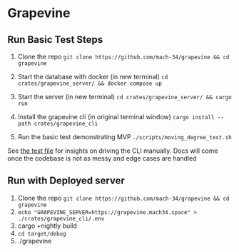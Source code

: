 # Grapevine

## Run Basic Test Steps
1. Clone the repo
`git clone https://github.com/mach-34/grapevine && cd grapevine`

2. Start the database with docker (in new terminal) 
`cd crates/grapevine_server/ && docker compose up`

3. Start the server (in new terminal)
`cd crates/grapevine_server/ && cargo run`

4. Install the grapevine cli (in original terminal window)
`cargo install --path crates/grapevine_cli`

5. Run the basic test demonstrating MVP
`./scripts/moving_degree_test.sh`

See [the test file](./scripts/moving_degree_test.sh) for insights on driving the CLI manually.
Docs will come once the codebase is not as messy and edge cases are handled

## Run with Deployed server 

1. Clone the repo
`git clone https://github.com/mach-34/grapevine && cd grapevine`
2. `echo "GRAPEVINE_SERVER=https://grapevine.mach34.space" > ./crates/grapevine_cli/.env`
3. cargo +nightly build
4. `cd target/debug`
5. ./grapevine
